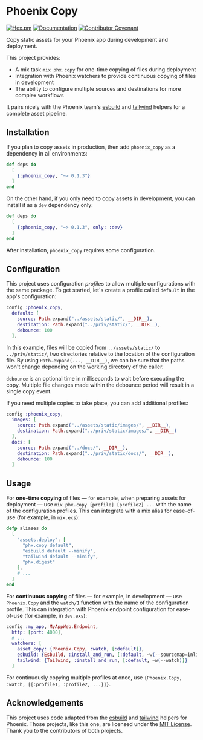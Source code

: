 # Phoenix Copy

[![Hex.pm](https://img.shields.io/hexpm/v/phoenix_copy)](https://hex.pm/packages/phoenix_copy)
[![Documentation](https://img.shields.io/badge/hex-docs-blue)](https://hexdocs.pm/phoenix_copy)
[![Contributor Covenant](https://img.shields.io/badge/Contributor%20Covenant-2.1-4baaaa.svg)](CODE_OF_CONDUCT.md)

Copy static assets for your Phoenix app during development and deployment.

This project provides:

* A mix task `mix phx.copy` for one-time copying of files during deployment
* Integration with Phoenix watchers to provide continuous copying of files in development
* The ability to configure multiple sources and destinations for more complex workflows

It pairs nicely with the Phoenix team's [esbuild](https://github.com/phoenixframework/esbuild) and [tailwind](https://github.com/phoenixframework/tailwind) helpers for a complete asset pipeline.

## Installation

If you plan to copy assets in production, then add `phoenix_copy` as a dependency in all environments:

```elixir
def deps do
  [
    {:phoenix_copy, "~> 0.1.3"}
  ]
end
```

On the other hand, if you only need to copy assets in development, you can install it as a `dev` dependency only:

```elixir
def deps do
  [
    {:phoenix_copy, "~> 0.1.3", only: :dev}
  ]
end
```

After installation, `phoenix_copy` requires some configuration.

## Configuration

This project uses configuration _profiles_ to allow multiple configurations with the same package.
To get started, let's create a profile called `default` in the app's configuration:

```elixir
config :phoenix_copy,
  default: [
    source: Path.expand("../assets/static/", __DIR__),
    destination: Path.expand("../priv/static/", __DIR__),
    debounce: 100
  ],
```

In this example, files will be copied from `../assets/static/` to `../priv/static/`, two directories relative to the location of the configuration file.
By using `Path.expand(..., __DIR__)`, we can be sure that the paths won't change depending on the working directory of the caller.

`debounce` is an optional time in milliseconds to wait before executing the copy.
Multiple file changes made within the debounce period will result in a single copy event.

If you need multiple copies to take place, you can add additional profiles:

```elixir
config :phoenix_copy,
  images: [
    source: Path.expand("../assets/static/images/", __DIR__),
    destination: Path.expand("../priv/static/images/", __DIR__)
  ],
  docs: [
    source: Path.expand("../docs/", __DIR__),
    destination: Path.expand("../priv/static/docs/", __DIR__),
    debounce: 100
  ]
```

## Usage

For **one-time copying** of files — for example, when preparing assets for deployment — use `mix phx.copy [profile] [profile2] ...` with the name of the configuration profiles.
This can integrate with a mix alias for ease-of-use (for example, in `mix.exs`):

```elixir
defp aliases do
  [
    "assets.deploy": [
      "phx.copy default",
      "esbuild default --minify",
      "tailwind default --minify",
      "phx.digest"
    ],
    # ...
  ]
end
```

For **continuous copying** of files — for example, in development — use `Phoenix.Copy` and the `watch/1` function with the name of the configuration profile.
This can integration with Phoenix endpoint configuration for ease-of-use (for example, in `dev.exs`):

```elixir
config :my_app, MyAppWeb.Endpoint,
  http: [port: 4000],
  # ...
  watchers: [
    asset_copy: {Phoenix.Copy, :watch, [:default]},
    esbuild: {Esbuild, :install_and_run, [:default, ~w(--sourcemap=inline --watch)]},
    tailwind: {Tailwind, :install_and_run, [:default, ~w(--watch)]}
  ]
```

For continuously copying multiple profiles at once, use `{Phoenix.Copy, :watch, [[:profile1, :profile2, ...]]}`.

## Acknowledgements

This project uses code adapted from the [esbuild](https://github.com/phoenixframework/esbuild) and [tailwind](https://github.com/phoenixframework/tailwind) helpers for Phoenix.
Those projects, like this one, are licensed under the [MIT License](LICENSE).
Thank you to the contributors of both projects.
